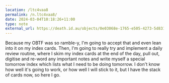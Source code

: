 ```yaml
---
location: /ltc4vaa8
permalink: /n.ltc4vaa8/
date: 2024-03-04T10:18:26+11:00
type: note
external_url: https://death.id.au/objects/0e03068e-1765-e505-4273-5d8318652332
---
```


Because my OBTF was so ramble-y, I'm going to accept that and even lean into it on my index cards. Then, I'm going to really try and implement a daily review routine, where I skim my index cards at the end of the day, pull out, digitise and re-word any important notes and write myself a special tomorrow index which lists what I need to be doing tomorrow.
I don't know how well it's going to work, or how well I will stick to it, but I have the stack of cards now, so here I go.
